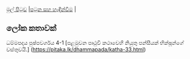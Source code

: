 [මුල් පිටුව](../index.md) |[පටුන සහ හැඳින්වීම](../හැඳින්වීම.md) |

## ලෝක කතාවක්

ධම්මපදය පුෂ්පවර්ගය 4-1 [පළමුවන පෘථුවි කථාවෙහි නියුතු පන්සීයක් භික්ෂූන්ගේ වස්තුවයි.]
(https://pitaka.lk/dhammapada/katha-33.html)
